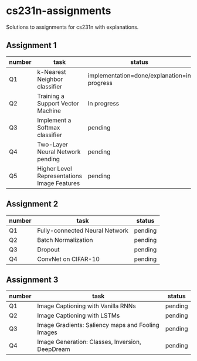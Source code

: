 # cs231n-assignments
Solutions to assignments for cs231n with explanations.

## Assignment 1
number | task | status | algorithm | notebook
--- | --- | --- | --- | --- |
Q1 | k-Nearest Neighbor classifier | implementation=done/explanation=in progress | [k_nearest_neighbor](https://github.com/eubinecto/cs231n-assignments/tree/main/assignment1/cs231n/classifiers/k_nearest_neighbor) | [knn](https://github.com/eubinecto/cs231n-assignments/tree/main/assignment1/knn)
Q2 | Training a Support Vector Machine | In progress | ... | ... 
Q3 | Implement a Softmax classifier |  pending |  ... | ...
Q4 | Two-Layer Neural Network pending | pending |  ... | ...
Q5 |  Higher Level Representations Image Features | pending|  ... | ...


## Assignment 2
number | task | status
--- | ---| ---
Q1 | Fully-connected Neural Network | pending
Q2 | Batch Normalization | pending
Q3 | Dropout | pending
Q4 | ConvNet on CIFAR-10 | pending


## Assignment 3
number | task | status
---| ---| ---
Q1 | Image Captioning with Vanilla RNNs | pending
Q2 |  Image Captioning with LSTMs | pending
Q3 |  Image Gradients: Saliency maps and Fooling Images | pending
Q4 |  Image Generation: Classes, Inversion, DeepDream | pending